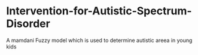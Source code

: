 # Intervention-for-Autistic-Spectrum-Disorder
A mamdani Fuzzy model which is used to determine autistic areea in young kids

